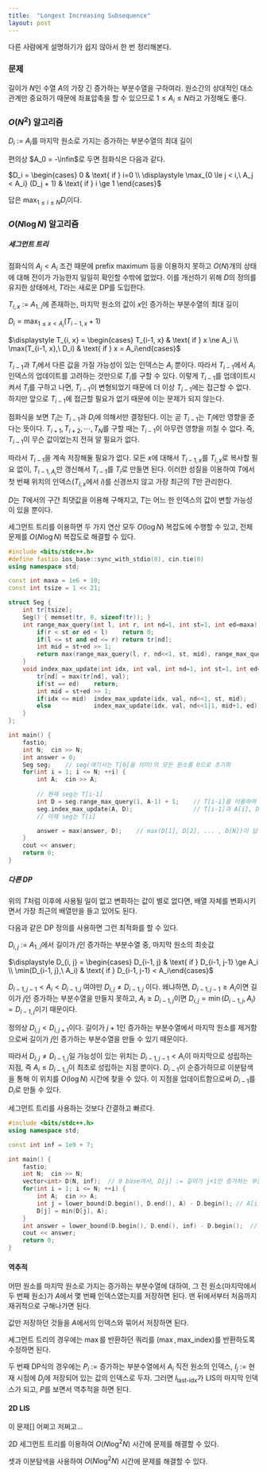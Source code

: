 ```yaml
---
title:  "Longest Increasing Subsequence"
layout: post
---
```


다른 사람에게 설명하기가 쉽지 않아서 한 번 정리해본다.  




### 문제
길이가 $N$인 수열 $A$의 가장 긴 증가하는 부분수열을 구하여라. 
원소간의 상대적인 대소관계만 중요하기 때문에 좌표압축을 할 수 있으므로 $1 \le A_i \le N$라고 가정해도 좋다. 



### $O(N^2)$ 알고리즘
$D_i$ := $A_i$를 마지막 원소로 가지는 증가하는 부분수열의 최대 길이

편의상 $A_0 = -\infin$로 두면 점화식은 다음과 같다. 

$D_i = \begin{cases} 0 & \text{ if } i=0 \\ \displaystyle \max_{0 \le j < i,\  A_j < A_i} (D_j + 1) & \text{ if } i \ge 1 \end{cases}$

답은 $\displaystyle \max_{1 \le i \le N} D_i$이다. 



### $O(N \log N)$ 알고리즘
##### 세그먼트 트리

점화식의 $A_j < A_i$ 조건 때문에 prefix maximum 등을 이용하지 못하고 $O(N)$개의 상태에 대해 전이가 가능한지 일일히 확인할 수밖에 없었다. 이를 개선하기 위해 $D$의 정의를 유지한 상태에서, $T$라는 새로운 DP를 도입한다. 



$T_{i, x}$ :=  $A_{1..i}$에 존재하는, 마지막 원소의 값이 $x$인 증가하는 부분수열의 최대 길이

$\displaystyle D_i = \max_{1 \le x < A_i} (T_{i-1, x} + 1)$

$\displaystyle T_{i, x} = \begin{cases} T_{i-1, x} & \text{ if } x \ne A_i \\ \max(T_{i-1, x},\  D_i) & \text{ if } x = A_i\end{cases}$



$T_{i-1}$과 $T_i$에서 다른 값을 가질 가능성이 있는 인덱스는 $A_i$ 뿐이다. 따라서 $T_{i-1}$에서 $A_i$ 인덱스의 업데이트를 고려하는 것만으로 $T_i$를 구할 수 있다. 이렇게 $T_{i-1}$를 업데이트시켜서 $T_i$를 구하고 나면, $T_{i-1}$이 변형되었기 때문에 더 이상 $T_{i-1}$에는 접근할 수 없다. 하지만 앞으로 $T_{i-1}$에 접근할 필요가 없기 때문에 이는 문제가 되지 않는다. 

점화식을 보면 $T_i$는 $T_{i-1}$과 $D_i$에 의해서만 결정된다. 이는 곧 $T_{i-1}$는 $T_i$에만 영향을 준다는 뜻이다. $T_{i+1}, T_{i+2}, \cdots , T_{N}$를 구할 때는 $T_{i-1}$이 아무런 영향을 끼칠 수 없다. 즉, $T_{i-1}$이 무슨 값이었는지 전혀 알 필요가 없다. 

따라서 $T_{i-1}$을 계속 저장해둘 필요가 없다. 모든 $x$에 대해서 $T_{i-1, x}$를 $T_{i,x}$로 복사할 필요 없이, $T_{i-1, A_i}$만 갱신해서 $T_{i-1}$를 $T_i$로 만들면 된다. 이러한 성질을 이용하여 $T$에서 첫 번째 위치의 인덱스($T_{i, x}$에서 $i$)를 신경쓰지 않고 가장 최근의 $T$만 관리한다. 



$D$는 $T$에서의 구간 최댓값을 이용해 구해지고, $T$는 어느 한 인덱스의 값이 변할 가능성이 있을 뿐이다. 

세그먼트 트리를 이용하면 두 가지 연산 모두 $O(\log N)$ 복잡도에 수행할 수 있고, 전체 문제를 $O(N \log N)$ 복잡도로 해결할 수 있다. 

```c++
#include <bits/stdc++.h>
#define fastio ios_base::sync_with_stdio(0), cin.tie(0)
using namespace std;

const int maxa = 1e6 + 10;
const int tsize = 1 << 21;

struct Seg {
	int tr[tsize];
	Seg() { memset(tr, 0, sizeof(tr)); }
	int range_max_query(int l, int r, int nd=1, int st=1, int ed=maxa) {
		if(r < st or ed < l)	return 0;
		if(l <= st and ed <= r)	return tr[nd];
		int mid = st+ed >> 1;
		return max(range_max_query(l, r, nd<<1, st, mid), range_max_query(l, r, nd<<1|1, mid+1, ed));
	}
	void index_max_update(int idx, int val, int nd=1, int st=1, int ed=maxa) {
		tr[nd] = max(tr[nd], val);
		if(st == ed)	return;
		int mid = st+ed >> 1;
		if(idx <= mid)	index_max_update(idx, val, nd<<1, st, mid);
		else			index_max_update(idx, val, nd<<1|1, mid+1, ed);
	}
};

int main() {
	fastio;
	int N;	cin >> N;
	int answer = 0;
	Seg seg;	// seg(여기서는 T[0]을 의미)의 모든 원소를 0으로 초기화
	for(int i = 1; i <= N; ++i) {
		int A;	cin >> A;
		
		// 현재 seg는 T[i-1]
		int D = seg.range_max_query(1, A-1) + 1;	// T[i-1]을 이용하여 D[i]를 구함
		seg.index_max_update(A, D);					// T[i-1]과 A[i], D[i]를 이용하여 T[i-1]을 T[i]로 업데이트
		// 이제 seg는 T[i]

		answer = max(answer, D);	// max(D[1], D[2], ... , D[N])이 답
	}
	cout << answer;
	return 0;
}
```





##### 다른 DP

위의 $T$처럼 이후에 사용될 일이 없고 변화하는 값이 별로 없다면, 배열 자체를 변화시키면서 가장 최근의 배열만을 들고 있어도 된다. 

다음과 같은 DP 정의를 사용하면 그런 최적화를 할 수 있다. 



$D_{i, j}$ := $A_{1..i}$에서 길이가 $j$인 증가하는 부분수열 중, 마지막 원소의 최솟값

$\displaystyle D_{i, j} = \begin{cases} D_{i-1, j} & \text{ if } D_{i-1, j-1} \ge A_i \\ \min(D_{i-1, j},\  A_i) & \text{ if } D_{i-1, j-1} < A_i\end{cases}$



$D_{i-1, j-1} < A_i < D_{i-1, j}$ 여야만 $D_{i, j} \ne D_{i-1, j}$ 이다. 왜냐하면, $D_{i-1, j-1} \ge A_i$이면 길이가 $j$인 증가하는 부분수열을 만들지 못하고, $A_i \ge D_{i-1, j}$이면 $D_{i, j}=\min(D_{i-1, j},A_i)=D_{i-1, j}$이기 때문이다. 

정의상 $D_{i, j} < D_{i, j+1}$이다. 길이가 $j+1$인 증가하는 부분수열에서 마지막 원소를 제거함으로써 길이가 $j$인 증가하는 부분수열을 만들 수 있기 때문이다. 

따라서 $D_{i, j} \ne D_{i-1, j}$일 가능성이 있는 위치는 $D_{i-1, j-1} < A_i$이 마지막으로 성립하는 지점, 즉 $A_i \le D_{i-1, j}$이 최초로 성립하는 지점 뿐이다. $D_{i-1}$이 순증가하므로 이분탐색을 통해 이 위치를 $O(\log N)$ 시간에 찾을 수 있다. 이 지점을 업데이트함으로써 $D_{i-1}$를 $D_i$로 만들 수 있다. 

세그먼트 트리를 사용하는 것보다 간결하고 빠르다. 

```c++
#include <bits/stdc++.h>
using namespace std;

const int inf = 1e9 + 7;

int main() {
	fastio;
	int N;	cin >> N;
	vector<int> D(N, inf);	// 0 base여서, D[j] := 길이가 j+1인 증가하는 부분수열 중, 마지막 원소의 최솟값
	for(int i = 1; i <= N; ++i) {
		int A;	cin >> A;
		int j = lower_bound(D.begin(), D.end(), A) - D.begin();	// A[i] <= D[j]이 성립하는 가장 작은 j
		D[j] = min(D[j], A);
	}
	int answer = lower_bound(D.begin(), D.end(), inf) - D.begin();	// inf가 아닌 값의 개수
	cout << answer;
	return 0;
}
```





#### 역추적

어떤 원소를 마지막 원소로 가지는 증가하는 부분수열에 대하여, 그 전 원소(마지막에서 두 번째 원소)가 $A$에서 몇 번째 인덱스였는지를 저장하면 된다. 맨 뒤에서부터 처음까지 재귀적으로 구해나가면 된다. 

값만 저장하던 것들을 $A$에서의 인덱스와 묶어서 저장하면 된다. 

세그먼트 트리의 경우에는 $\max$를 반환하던 쿼리를 $(\max, \text{max\_index})$를 반환하도록 수정하면 된다. 

두 번째 DP식의 경우에는 $P_i$ := 증가하는 부분수열에서 $A_i$ 직전 원소의 인덱스, $I_j$ := 현재 시점에 $D_j$에 저장되어 있는 값의 인덱스로 두자. 그러면 $I_{\text{last-idx}}$가 LIS의 마지막 인덱스가 되고, $P$를 보면서 역추적을 하면 된다. 



#### 2D LIS

이 문제[] 어쩌고 저쩌고...

2D 세그먼트 트리를 이용하여 $O(N \log^2 N)$ 시간에 문제를 해결할 수 있다. 

셋과 이분탐색을 사용하여 $O(N \log ^2 N)$ 시간에 문제를 해결할 수 있다. 
